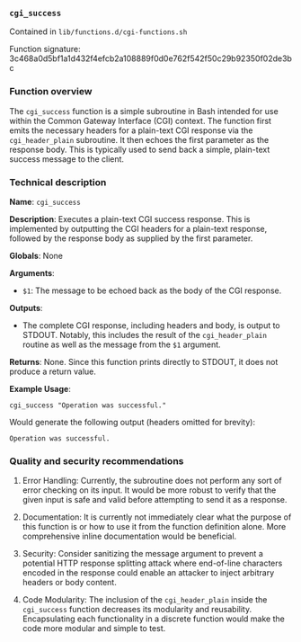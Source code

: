 ### `cgi_success`

Contained in `lib/functions.d/cgi-functions.sh`

Function signature: 3c468a0d5bf1a1d432f4efcb2a108889f0d0e762f542f50c29b92350f02de3bc

### Function overview

The `cgi_success` function is a simple subroutine in Bash intended for use within the Common Gateway Interface (CGI) context. The function first emits the necessary headers for a plain-text CGI response via the `cgi_header_plain` subroutine. It then echoes the first parameter as the response body. This is typically used to send back a simple, plain-text success message to the client.

### Technical description

**Name**: `cgi_success`

**Description**: Executes a plain-text CGI success response. This is implemented by outputting the CGI headers for a plain-text response, followed by the response body as supplied by the first parameter.

**Globals**: None

**Arguments**:
- `$1`: The message to be echoed back as the body of the CGI response.

**Outputs**: 
- The complete CGI response, including headers and body, is output to STDOUT. Notably, this includes the result of the `cgi_header_plain` routine as well as the message from the `$1` argument.

**Returns**: None. Since this function prints directly to STDOUT, it does not produce a return value.

**Example Usage**:

```
cgi_success "Operation was successful."
```

Would generate the following output (headers omitted for brevity):

```
Operation was successful.
```

### Quality and security recommendations

1. Error Handling: Currently, the subroutine does not perform any sort of error checking on its input. It would be more robust to verify that the given input is safe and valid before attempting to send it as a response.

2. Documentation: It is currently not immediately clear what the purpose of this function is or how to use it from the function definition alone. More comprehensive inline documentation would be beneficial.

3. Security: Consider sanitizing the message argument to prevent a potential HTTP response splitting attack where end-of-line characters encoded in the response could enable an attacker to inject arbitrary headers or body content.

4. Code Modularity: The inclusion of the `cgi_header_plain` inside the `cgi_success` function decreases its modularity and reusability. Encapsulating each functionality in a discrete function would make the code more modular and simple to test.

